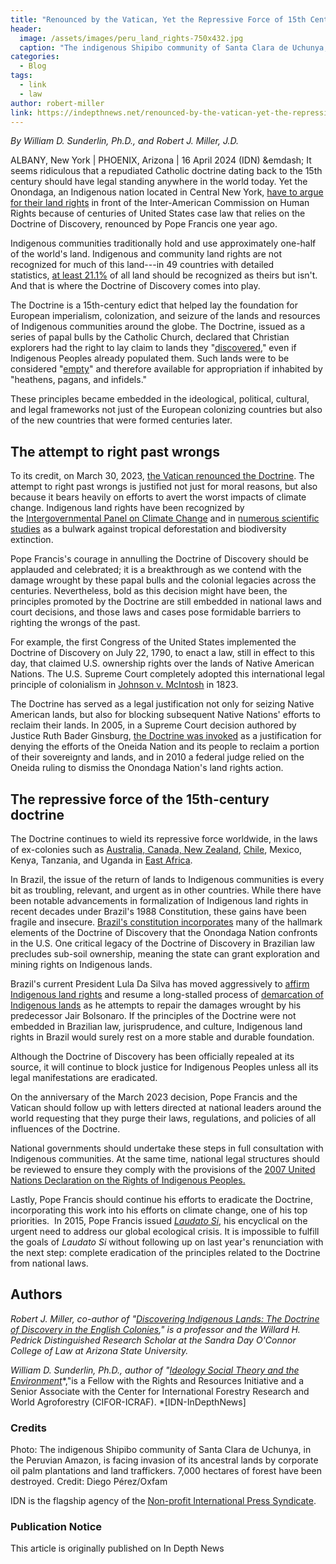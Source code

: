 ```yaml
---
title: "Renounced by the Vatican, Yet the Repressive Force of 15th Century Persists"
header:
  image: /assets/images/peru_land_rights-750x432.jpg
  caption: "The indigenous Shipibo community of Santa Clara de Uchunya, in the Peruvian Amazon, is facing invasion of its ancestral lands by corporate oil palm plantations and land traffickers. 7,000 hectares of forest have been destroyed. Credit: Diego Pérez/Oxfam - Photo: 2024"
categories:
  - Blog
tags:
  - link
  - law
author: robert-miller
link: https://indepthnews.net/renounced-by-the-vatican-yet-the-repressive-force-of-15th-century-persists/
---
```

*By William D. Sunderlin, Ph.D., and Robert J. Miller, J.D.*

ALBANY, New York \| PHOENIX, Arizona \| 16 April 2024 (IDN) &emdash; It seems ridiculous that a repudiated Catholic doctrine dating back to the 15th century should have legal standing anywhere in the world today. Yet the Onondaga, an Indigenous nation located in Central New York, [have to argue for their land rights](https://web.archive.org/web/20240417002026/https://apnews.com/article/native-american-land-rights-organization-american-states-dcaa3c82acdb75b72cc3ea11be0d9d70) in front of the Inter-American Commission on Human Rights because of centuries of United States case law that relies on the Doctrine of Discovery, renounced by Pope Francis one year ago.

Indigenous communities traditionally hold and use approximately one-half of the world's land. Indigenous and community land rights are not recognized for much of this land---in 49 countries with detailed statistics, [at least 21.1%](https://web.archive.org/web/20240417002026/https://rightsandresources.org/wp-content/uploads/Who-Owns-the-Worlds-Land_Final-EN.pdf) of all land should be recognized as theirs but isn't. And that is where the Doctrine of Discovery comes into play.

The Doctrine is a 15th-century edict that helped lay the foundation for European imperialism, colonization, and seizure of the lands and resources of Indigenous communities around the globe. The Doctrine, issued as a series of papal bulls by the Catholic Church, declared that Christian explorers had the right to lay claim to lands they "[discovered](https://web.archive.org/web/20240417002026/https://www.ivpress.com/unsettling-truths)," even if Indigenous Peoples already populated them. Such lands were to be considered "[empty](https://web.archive.org/web/20240417002026/https://heraldpress.com/9781513808307/the-land-is-not-empty/)" and therefore available for appropriation if inhabited by "heathens, pagans, and infidels."

These principles became embedded in the ideological, political, cultural, and legal frameworks not just of the European colonizing countries but also of the new countries that were formed centuries later.

## The attempt to right past wrongs

To its credit, on March 30, 2023, [the Vatican renounced the Doctrine](https://web.archive.org/web/20240417002026/https://www.nytimes.com/2023/03/30/world/europe/vatican-repudiates-doctrine-of-discovery-colonization.html). The attempt to right past wrongs is justified not just for moral reasons, but also because it bears heavily on efforts to avert the worst impacts of climate change. Indigenous land rights have been recognized by the [Intergovernmental Panel on Climate Change](https://web.archive.org/web/20240417002026/https://www.ipcc.ch/site/assets/uploads/2019/11/SRCCL-Full-Report-Compiled-191128.pdf) and in [numerous scientific studies](https://web.archive.org/web/20240417002026/https://blogs.worldbank.org/en/climatechange/indigenous-land-rights-critical-pillar-climate-action) as a bulwark against tropical deforestation and biodiversity extinction.

Pope Francis's courage in annulling the Doctrine of Discovery should be applauded and celebrated; it is a breakthrough as we contend with the damage wrought by these papal bulls and the colonial legacies across the centuries. Nevertheless, bold as this decision might have been, the principles promoted by the Doctrine are still embedded in national laws and court decisions, and those laws and cases pose formidable barriers to righting the wrongs of the past.

For example, the first Congress of the United States implemented the Doctrine of Discovery on July 22, 1790, to enact a law, still in effect to this day, that claimed U.S. ownership rights over the lands of Native American Nations. The U.S. Supreme Court completely adopted this international legal principle of colonialism in [Johnson v. McIntosh](https://web.archive.org/web/20240417002026/https://supreme.justia.com/cases/federal/us/21/543/) in 1823.

The Doctrine has served as a legal justification not only for seizing Native American lands, but also for blocking subsequent Native Nations' efforts to reclaim their lands. In 2005, in a Supreme Court decision authored by Justice Ruth Bader Ginsburg, [the Doctrine was invoked](https://web.archive.org/web/20240417002026/https://supreme.justia.com/cases/federal/us/544/197/) as a justification for denying the efforts of the Oneida Nation and its people to reclaim a portion of their sovereignty and lands, and in 2010 a federal judge relied on the Oneida ruling to dismiss the Onondaga Nation's land rights action.

## The repressive force of the 15th-century doctrine

The Doctrine continues to wield its repressive force worldwide, in the laws of ex-colonies such as [Australia, Canada, New Zealand](https://web.archive.org/web/20240417002026/https://heinonline.org/HOL/LandingPage?handle=hein.journals/sealr34&div=18&id=&page=507), [Chile](https://web.archive.org/web/20240417002026/https://digitalcommons.unl.edu/nlr/vol89/iss4/6/), Mexico, Kenya, Tanzania, and Uganda in [East Africa](https://web.archive.org/web/20240417002026/https://scholarship.law.duke.edu/djcil/vol32/iss1/1/).

In Brazil, the issue of the return of lands to Indigenous communities is every bit as troubling, relevant, and urgent as in other countries. While there have been notable advancements in formalization of Indigenous land rights in recent decades under Brazil's 1988 Constitution, these gains have been fragile and insecure. [Brazil's constitution incorporates](https://web.archive.org/web/20240417002026/https://brooklynworks.brooklaw.edu/cgi/viewcontent.cgi?referer=&httpsredir=1&article=1075&context=bjil) many of the hallmark elements of the Doctrine of Discovery that the Onondaga Nation confronts in the U.S. One critical legacy of the Doctrine of Discovery in Brazilian law precludes sub-soil ownership, meaning the state can grant exploration and mining rights on Indigenous lands.

Brazil's current President Lula Da Silva has moved aggressively to [affirm Indigenous land rights](https://web.archive.org/web/20240417002026/https://www.reuters.com/world/americas/brazils-lula-vetoes-bill-restricting-indigenous-land-claims-2023-10-20/) and resume a long-stalled process of [demarcation of Indigenous lands](https://web.archive.org/web/20240417002026/https://www.socioambiental.org/noticias-socioambientais/por-que-demarcacao-de-terras-indigenas-nao-avanca-entenda) as he attempts to repair the damages wrought by his predecessor Jair Bolsonaro. If the principles of the Doctrine were not embedded in Brazilian law, jurisprudence, and culture, Indigenous land rights in Brazil would surely rest on a more stable and durable foundation.

Although the Doctrine of Discovery has been officially repealed at its source, it will continue to block justice for Indigenous Peoples unless all its legal manifestations are eradicated.

On the anniversary of the March 2023 decision, Pope Francis and the Vatican should follow up with letters directed at national leaders around the world requesting that they purge their laws, regulations, and policies of all influences of the Doctrine.

National governments should undertake these steps in full consultation with Indigenous communities. At the same time, national legal structures should be reviewed to ensure they comply with the provisions of the [2007 United Nations Declaration on the Rights of Indigenous Peoples.](https://web.archive.org/web/20240417002026/https://www.google.com/search?client=firefox-b-d&q=2007+united+nations+declaration+on+the+rights+of+indigenous+peoples)

Lastly, Pope Francis should continue his efforts to eradicate the Doctrine, incorporating this work into his efforts on climate change, one of his top priorities.  In 2015, Pope Francis issued [*Laudato Si*](https://web.archive.org/web/20240417002026/https://www.vatican.va/content/francesco/en/encyclicals/documents/papa-francesco_20150524_enciclica-laudato-si.html), his encyclical on the urgent need to address our global ecological crisis. It is impossible to fulfill the goals of *Laudato Si* without following up on last year's renunciation with the next step: complete eradication of the principles related to the Doctrine from national laws.

## Authors
*Robert J. Miller, co-author of "*[*Discovering Indigenous Lands: The Doctrine of Discovery in the English Colonies*](https://web.archive.org/web/20240417002026/https://academic.oup.com/book/4676)*," is a professor and the Willard H. Pedrick Distinguished Research Scholar at the Sandra Day O'Connor College of Law at Arizona State University.*

*William D. Sunderlin, Ph.D., author of "*[*Ideology Social Theory and the Environment*](https://web.archive.org/web/20240417002026/https://rowman.com/ISBN/9780742519701/Ideology-Social-Theory-and-the-Environment)*,"is a Fellow with the Rights and Resources Initiative and a Senior Associate with the Center for International Forestry Research and World Agroforestry (CIFOR-ICRAF). *[IDN-InDepthNews]

### Credits
Photo: The indigenous Shipibo community of Santa Clara de Uchunya, in the Peruvian Amazon, is facing invasion of its ancestral lands by corporate oil palm plantations and land traffickers. 7,000 hectares of forest have been destroyed. Credit: Diego Pérez/Oxfam

IDN is the flagship agency of the [Non-profit International Press Syndicate](https://web.archive.org/web/20240417002026/https://www.international-press-syndicate.org/).

### Publication Notice
This article is originally published on In Depth News
